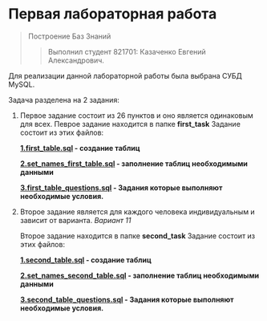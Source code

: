 # Первая лабораторная работа 
>Построение Баз Знаний
>>Выполнил студент 821701: Казаченко Евгений Александрович.

Для реализации данной лабораторной работы была выбрана СУБД MySQL. 

Задача разделена на 2 задания:
1. Первое задание состоит из 26 пунктов и оно является одинаковым для всех. 
   Певрое задание находится в папке **first_task**
   Задание состоит из этих файлов:
   
   **[1.first_table.sql](https://github.com/Santmus/PBZ-1/blob/master/scripts/first_task/first_table.sql) - создание таблиц**
   
   **[2.set_names_first_table.sql](https://github.com/Santmus/PBZ-1/blob/master/scripts/first_task/set_names_first_table.sql) - заполнение таблиц необходимыми данными**
   
   **[3.first_table_questions.sql](https://github.com/Santmus/PBZ-1/blob/master/scripts/first_task/first_table_questions.sql) - Задания которые выполняют необходимые условия.**
   
2. Второе задание является для каждого человека индивидуальным и зависит от варианта. *Вариант 11*
    
    Второе задание находится в папке **second_task**
    Задание состоит из этих файлов:
    
   **[1.second_table.sql](https://github.com/Santmus/PBZ-1/blob/master/scripts/second_task/second_table.sql) - создание таблиц**
   
   **[2.set_names_second_table.sql](https://github.com/Santmus/PBZ-1/blob/master/scripts/second_task/set_name_second_table.sql) - заполнение таблиц необходимыми данными**
   
   **[3.second_table_questions.sql](https://github.com/Santmus/PBZ-1/blob/master/scripts/second_task/second_table_questions.sql) - Задания которые выполняют необходимые условия.**
   
